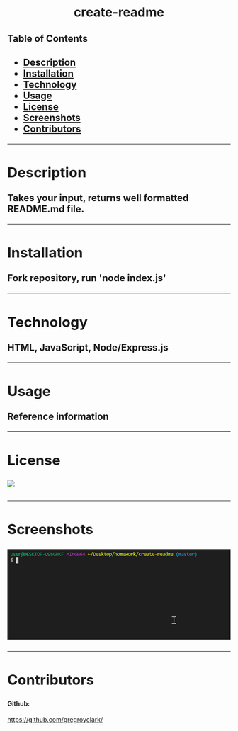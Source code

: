 <h1 align= "center">create-readme</h1> 
  <h2>Table of Contents<h2>
  <ul>
  <li><a href="#descrip">Description</a></li>  
  <li><a href="#install">Installation</a></li> 
  <li><a href="#tech">Technology</a></li> 
  <li><a href="#use">Usage</a></li> 
  <li><a href="#license">License</a></li>
  <li><a href="#screen">Screenshots</a></li> 
  <li><a href="#contr">Contributors</a></li>
  </ul>
    <hr>
  <div id="descrip"><h2>Description</h2> </div>
  Takes your input, returns well formatted README.md file.
  <hr>
  <div id="install"><h2>Installation</h2> </div>
  <p>Fork repository, run 'node index.js'</p>
  <hr>
  <div id="tech"><h2>Technology</h2></div>           
  <p>HTML, JavaScript, Node/Express.js</p>
  <hr>
  <div id="use"><h2>Usage</h2></div>
  <p>Reference information</p>  
  <hr>
  <div id="license"><h2>License</h2></div>
  <p><img align="left" src= https://img.shields.io/badge/License-MIT-blue></p><br>
  <hr>
  <div id="screen"><h2>Screenshots</h2></div>
  <p><img src= assets/create-readme.gif></p>
  <hr>
  <div id="contr"><h2>Contributors</h2> </div>
   
  <h4>Github:</h4> <a href= "https://github.com/gregroyclark/">https://github.com/gregroyclark/</a>